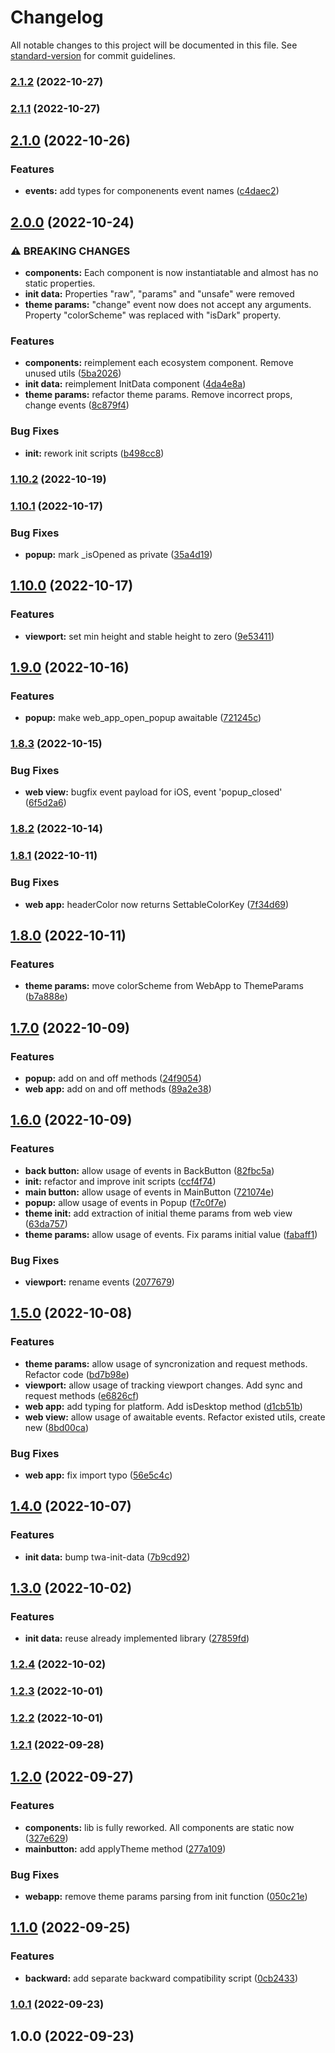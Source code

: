 # Changelog

All notable changes to this project will be documented in this file. See [standard-version](https://github.com/conventional-changelog/standard-version) for commit guidelines.

### [2.1.2](https://github.com/Telegram-Web-Apps/client-sdk/compare/v2.1.1...v2.1.2) (2022-10-27)

### [2.1.1](https://github.com/Telegram-Web-Apps/client-sdk/compare/v2.1.0...v2.1.1) (2022-10-27)

## [2.1.0](https://github.com/Telegram-Web-Apps/client-sdk/compare/v2.0.0...v2.1.0) (2022-10-26)


### Features

* **events:** add types for componenents event names ([c4daec2](https://github.com/Telegram-Web-Apps/client-sdk/commit/c4daec292c0dc7ae9cff96b2a388aa1974480cec))

## [2.0.0](https://github.com/Telegram-Web-Apps/client-sdk/compare/v1.10.2...v2.0.0) (2022-10-24)


### ⚠ BREAKING CHANGES

* **components:** Each component is now instantiatable and almost has no static properties.
* **init data:** Properties "raw", "params" and "unsafe" were removed
* **theme params:** "change" event now does not accept any arguments. Property "colorScheme" was
replaced with "isDark" property.

### Features

* **components:** reimplement each ecosystem component. Remove unused utils ([5ba2026](https://github.com/Telegram-Web-Apps/client-sdk/commit/5ba2026bdd8187ec69a5dcd4b3dd7ca4a6efd3f8))
* **init data:** reimplement InitData component ([4da4e8a](https://github.com/Telegram-Web-Apps/client-sdk/commit/4da4e8a7d40f23068e9b4868695e2977380b142d))
* **theme params:** refactor theme params. Remove incorrect props, change events ([8c879f4](https://github.com/Telegram-Web-Apps/client-sdk/commit/8c879f4e1d194c23c8d4e8aafae7aa08ac7e04c7))


### Bug Fixes

* **init:** rework init scripts ([b498cc8](https://github.com/Telegram-Web-Apps/client-sdk/commit/b498cc8756f7e4dd72901571ae0cc51b992342e1))

### [1.10.2](https://github.com/Telegram-Web-Apps/client-sdk/compare/v1.10.1...v1.10.2) (2022-10-19)

### [1.10.1](https://github.com/Telegram-Web-Apps/client-sdk/compare/v1.10.0...v1.10.1) (2022-10-17)


### Bug Fixes

* **popup:** mark _isOpened as private ([35a4d19](https://github.com/Telegram-Web-Apps/client-sdk/commit/35a4d191a9116f012fd562e32ddfb748a73a9182))

## [1.10.0](https://github.com/Telegram-Web-Apps/client-sdk/compare/v1.9.0...v1.10.0) (2022-10-17)


### Features

* **viewport:** set min height and stable height to zero ([9e53411](https://github.com/Telegram-Web-Apps/client-sdk/commit/9e53411d702971958c3006b0df6f57b632954378))

## [1.9.0](https://github.com/Telegram-Web-Apps/client-sdk/compare/v1.8.3...v1.9.0) (2022-10-16)


### Features

* **popup:** make web_app_open_popup awaitable ([721245c](https://github.com/Telegram-Web-Apps/client-sdk/commit/721245c0f1a0c1fa0cd2b775d44476eed5b94e43))

### [1.8.3](https://github.com/Telegram-Web-Apps/client-sdk/compare/v1.8.2...v1.8.3) (2022-10-15)


### Bug Fixes

* **web view:** bugfix event payload for iOS, event 'popup_closed' ([6f5d2a6](https://github.com/Telegram-Web-Apps/client-sdk/commit/6f5d2a6b72a3bfd700cfec646817629f96476b8e))

### [1.8.2](https://github.com/Telegram-Web-Apps/client-sdk/compare/v1.8.1...v1.8.2) (2022-10-14)

### [1.8.1](https://github.com/Telegram-Web-Apps/client-sdk/compare/v1.8.0...v1.8.1) (2022-10-11)


### Bug Fixes

* **web app:** headerColor now returns SettableColorKey ([7f34d69](https://github.com/Telegram-Web-Apps/client-sdk/commit/7f34d699c3aa876eb996cef80dbf85f160f0fecd))

## [1.8.0](https://github.com/Telegram-Web-Apps/client-sdk/compare/v1.7.0...v1.8.0) (2022-10-11)


### Features

* **theme params:** move colorScheme from WebApp to ThemeParams ([b7a888e](https://github.com/Telegram-Web-Apps/client-sdk/commit/b7a888e828c6d18e9a00e1fbec8bea900cbf1010))

## [1.7.0](https://github.com/Telegram-Web-Apps/client-sdk/compare/v1.6.0...v1.7.0) (2022-10-09)


### Features

* **popup:** add on and off methods ([24f9054](https://github.com/Telegram-Web-Apps/client-sdk/commit/24f9054fae5a1172d38ff2fbc89a1535747a9ec3))
* **web app:** add on and off methods ([89a2e38](https://github.com/Telegram-Web-Apps/client-sdk/commit/89a2e3881b2f774ae8001e6e788e2b7ac7c6f038))

## [1.6.0](https://github.com/Telegram-Web-Apps/client-sdk/compare/v1.5.0...v1.6.0) (2022-10-09)


### Features

* **back button:** allow usage of events in BackButton ([82fbc5a](https://github.com/Telegram-Web-Apps/client-sdk/commit/82fbc5a756ce46779afb68dd92a92e0f6ee63ccd))
* **init:** refactor and improve init scripts ([ccf4f74](https://github.com/Telegram-Web-Apps/client-sdk/commit/ccf4f74350dcd844021cd63e8dee8e7bea87f61d))
* **main button:** allow usage of events in MainButton ([721074e](https://github.com/Telegram-Web-Apps/client-sdk/commit/721074ed25b52eb686eee8de89244e7855f56a1f))
* **popup:** allow usage of events in Popup ([f7c0f7e](https://github.com/Telegram-Web-Apps/client-sdk/commit/f7c0f7ef4064d1bb0971a8f962821057cd3966cd))
* **theme init:** add extraction of initial theme params from web view ([63da757](https://github.com/Telegram-Web-Apps/client-sdk/commit/63da75770966ca788a7266913a35e78102c60605))
* **theme params:** allow usage of events. Fix params initial value ([fabaff1](https://github.com/Telegram-Web-Apps/client-sdk/commit/fabaff1800dec445b62b22baa3cb30b55b35928b))


### Bug Fixes

* **viewport:** rename events ([2077679](https://github.com/Telegram-Web-Apps/client-sdk/commit/2077679bc809666656ec43d00471f22f0468c18d))

## [1.5.0](https://github.com/Telegram-Web-Apps/client-sdk/compare/v1.4.0...v1.5.0) (2022-10-08)


### Features

* **theme params:** allow usage of syncronization and request methods. Refactor code ([bd7b98e](https://github.com/Telegram-Web-Apps/client-sdk/commit/bd7b98e8838dc80012a92feab15af466aadd5c49))
* **viewport:** allow usage of tracking viewport changes. Add sync and request methods ([e6826cf](https://github.com/Telegram-Web-Apps/client-sdk/commit/e6826cf8747ad63361456746b4cd57562a6cdca0))
* **web app:** add typing for platform. Add isDesktop method ([d1cb51b](https://github.com/Telegram-Web-Apps/client-sdk/commit/d1cb51b9f5e38f81d517d654e8427e7000009a9c))
* **web view:** allow usage of awaitable events. Refactor existed utils, create new ([8bd00ca](https://github.com/Telegram-Web-Apps/client-sdk/commit/8bd00ca16f6b183987f1beb8d90e0bdea598f532))


### Bug Fixes

* **web app:** fix import typo ([56e5c4c](https://github.com/Telegram-Web-Apps/client-sdk/commit/56e5c4c87a025b932f58ff41a9d8443382d804f2))

## [1.4.0](https://github.com/Telegram-Web-Apps/client-sdk/compare/v1.3.0...v1.4.0) (2022-10-07)


### Features

* **init data:** bump twa-init-data ([7b9cd92](https://github.com/Telegram-Web-Apps/client-sdk/commit/7b9cd9201b14ad43b2bd11b99773c26836547d5c))

## [1.3.0](https://github.com/Telegram-Web-Apps/client-sdk/compare/v1.2.4...v1.3.0) (2022-10-02)


### Features

* **init data:** reuse already implemented library ([27859fd](https://github.com/Telegram-Web-Apps/client-sdk/commit/27859fd10c50e36ae01a26dc24c9cfe2e64b7bf8))

### [1.2.4](https://github.com/Telegram-Web-Apps/client-sdk/compare/v1.2.3...v1.2.4) (2022-10-02)

### [1.2.3](https://github.com/heyqbnk/twa-client-sdk/compare/v1.2.2...v1.2.3) (2022-10-01)

### [1.2.2](https://github.com/heyqbnk/twa-client-sdk/compare/v1.2.1...v1.2.2) (2022-10-01)

### [1.2.1](https://github.com/heyqbnk/twa-client-sdk/compare/v1.2.0...v1.2.1) (2022-09-28)

## [1.2.0](https://github.com/heyqbnk/twa-client-sdk/compare/v1.1.0...v1.2.0) (2022-09-27)


### Features

* **components:** lib is fully reworked. All components are static now ([327e629](https://github.com/heyqbnk/twa-client-sdk/commit/327e629e1182973e7389769ddd69167f1c481786))
* **mainbutton:** add applyTheme method ([277a109](https://github.com/heyqbnk/twa-client-sdk/commit/277a109d6375ee074a9cd33d25714edf8abfaeff))


### Bug Fixes

* **webapp:** remove theme params parsing from init function ([050c21e](https://github.com/heyqbnk/twa-client-sdk/commit/050c21ea942c24757c848bd80f4c688d30621349))

## [1.1.0](https://github.com/heyqbnk/twa-client-sdk/compare/v1.0.1...v1.1.0) (2022-09-25)


### Features

* **backward:** add separate backward compatibility script ([0cb2433](https://github.com/heyqbnk/twa-client-sdk/commit/0cb2433f94895a6c9177ec06706f8df92d9cb002))

### [1.0.1](https://github.com/heyqbnk/twa-client-sdk/compare/v1.0.0...v1.0.1) (2022-09-23)

## 1.0.0 (2022-09-23)
